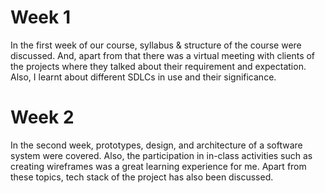 # Week 1
In the  first week of our course, syllabus & structure of the course were discussed. And, apart from that there was a virtual meeting with clients of the projects where they talked about their requirement and expectation. Also, I learnt about different SDLCs in use and their significance.
# Week 2
In the second week, prototypes, design, and architecture of a software system were covered. Also, the participation in in-class activities such as creating wireframes was a great learning experience for me. Apart from these topics, tech stack of the project has also been discussed.